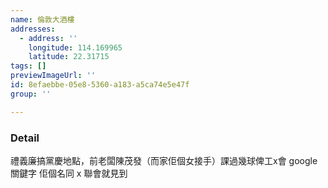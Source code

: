 ```yaml
---
name: 倫敦大酒樓
addresses:
  - address: ''
    longitude: 114.169965
    latitude: 22.31715
tags: []
previewImageUrl: ''
id: 8efaebbe-05e8-5360-a183-a5ca74e5e47f
group: ''

---
```

### Detail
禮義廉搞黨慶地點，前老闆陳茂發（而家佢個女接手）課過幾球俾工x會 google 關鍵字 佢個名同 x 聯會就見到
